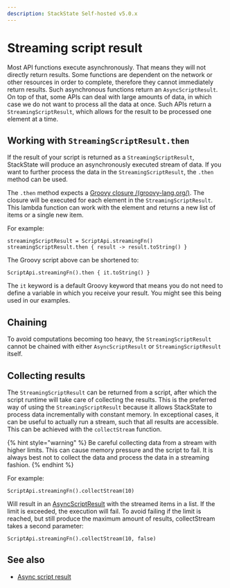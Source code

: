```yaml
---
description: StackState Self-hosted v5.0.x
---
```


# Streaming script result

Most API functions execute asynchronously. That means they will not directly return results. Some functions are dependent on the network or other resources in order to complete, therefore they cannot immediately return results. Such asynchronous functions return an `AsyncScriptResult`. On top of that, some APIs can deal with large amounts of data, in which case we do not want to process all the data at once. Such APIs return a `StreamingScriptResult`, which allows for the result to be processed one element at a time. 

## Working with `StreamingScriptResult.then`

If the result of your script is returned as a `StreamingScriptResult`, StackState will produce an asynchronously executed stream of data. If you want to further process the data in the `StreamingScriptResult`, the `.then` method can be used.

The `.then` method expects a [Groovy closure /(groovy-lang.org/)](https://groovy-lang.org/closures.html). The closure will be executed for each element in the `StreamingScriptResult`. This lambda function can work with the element and returns a new list of items or a single new item.

For example:

```text
streamingScriptResult = ScriptApi.streamingFn()
streamingScriptResult.then { result -> result.toString() }
```

The Groovy script above can be shortened to:

```text
ScriptApi.streamingFn().then { it.toString() }
```

The `it` keyword is a default Groovy keyword that means you do not need to define a variable in which you receive your result. You might see this being used in our examples.

## Chaining

To avoid computations becoming too heavy, the `StreamingScriptResult` cannot be chained with either `AsyncScriptResult` or `StreamingScriptResult` itself. 

## Collecting results

The `StreamingScriptResult` can be returned from a script, after which the script runtime will take care of collecting the results. This is the preferred way of using the `StreamingScriptResult` because it allows StackState to process data incrementally with constant memory. In exceptional cases, it can be useful to actually run a stream, such that all results are accessible. This can be achieved with the `collectStream` function.

{% hint style="warning" %}
Be careful collecting data from a stream with higher limits. This can cause memory pressure and the script to fail. It is always best not to collect the data and process the data in a streaming fashion.
{% endhint %}

For example:

```text
ScriptApi.streamingFn().collectStream(10)
```

Will result in an [AsyncScriptResult](async-script-result.md) with the streamed items in a list. If the limit is exceeded, the execution will fail. To avoid failing if the limit is reached, but still produce the maximum amount of results, collectStream takes a second parameter:

```text
ScriptApi.streamingFn().collectStream(10, false)
```

## See also

* [Async script result](async-script-result.md)

